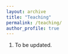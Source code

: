 ```yaml
---
layout: archive
title: "Teaching"
permalink: /teaching/
author_profile: true
---
```


1. To be updated.


